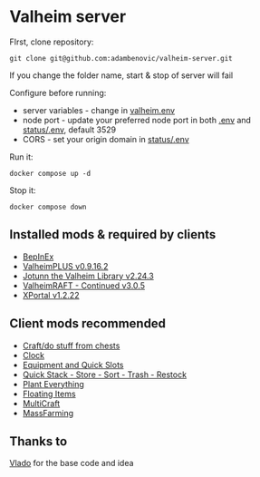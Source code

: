 # Valheim server

FIrst, clone repository:
```
git clone git@github.com:adambenovic/valheim-server.git
```

If you change the folder name, start & stop of server will fail


Configure before running:
- server variables - change in [valheim.env](valheim.env)
- node port - update your preferred node port in both [.env](.env) and [status/.env](status/.env), default 3529
- CORS - set your origin domain in [status/.env](status/.env)

Run it:

```docker compose up -d```

Stop it:

```docker compose down```

## Installed mods & required by clients

- [BepInEx](https://thunderstore.io/c/valheim/p/denikson/BepInExPack_Valheim/)
- [ValheimPLUS v0.9.16.2](https://www.nexusmods.com/valheim/mods/2323)
- [Jotunn the Valheim Library v2.24.3](https://www.nexusmods.com/valheim/mods/1138)
- [ValheimRAFT - Continued v3.0.5](https://www.nexusmods.com/valheim/mods/2630)
- [XPortal v1.2.22](https://www.nexusmods.com/valheim/mods/2239)

## Client mods recommended
- [Craft/do stuff from chests](https://www.nexusmods.com/valheim/mods/40)
- [Clock](https://www.nexusmods.com/valheim/mods/85)
- [Equipment and Quick Slots](https://www.nexusmods.com/valheim/mods/92)
- [Quick Stack - Store - Sort - Trash - Restock](https://www.nexusmods.com/valheim/mods/2094)
- [Plant Everything](https://www.nexusmods.com/valheim/mods/1042)
- [Floating Items](https://www.nexusmods.com/valheim/mods/241)
- [MultiCraft](https://www.nexusmods.com/valheim/mods/263)
- [MassFarming](https://www.nexusmods.com/valheim/mods/527)

## Thanks to
[Vlado](https://github.com/vbieleny) for the base code and idea
